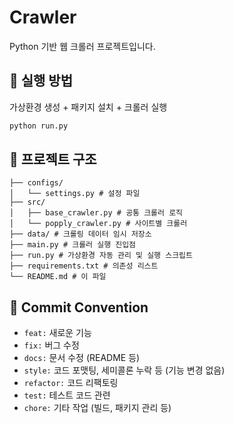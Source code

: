 # Crawler

Python 기반 웹 크롤러 프로젝트입니다.

## 🚀 실행 방법

가상환경 생성 + 패키지 설치 + 크롤러 실행

```bash
python run.py
```

## 📁 프로젝트 구조
```
├── configs/
│   └── settings.py # 설정 파일
├── src/
│   ├── base_crawler.py # 공통 크롤러 로직
│   └── popply_crawler.py # 사이트별 크롤러
├── data/ # 크롤링 데이터 임시 저장소
├── main.py # 크롤러 실행 진입점
├── run.py # 가상환경 자동 관리 및 실행 스크립트
├── requirements.txt # 의존성 리스트
└── README.md # 이 파일
```

## 📝 Commit Convention

- `feat:`     새로운 기능
- `fix:`      버그 수정
- `docs:`     문서 수정 (README 등)
- `style:`    코드 포맷팅, 세미콜론 누락 등 (기능 변경 없음)
- `refactor:` 코드 리팩토링
- `test:`     테스트 코드 관련
- `chore:`    기타 작업 (빌드, 패키지 관리 등)